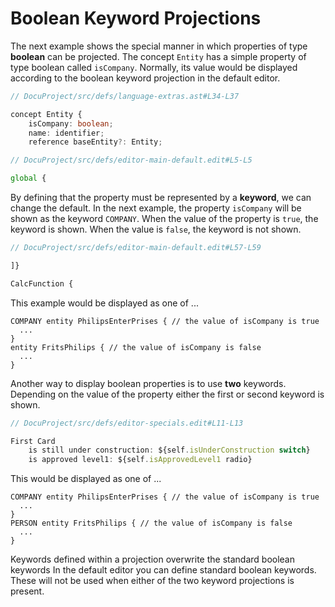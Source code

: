# Boolean Keyword Projections

The next example shows the special manner in which properties of type **boolean** can be
projected. The concept `Entity` has a simple property of type boolean called `isCompany`. Normally,
its value would be displayed according to the boolean keyword projection in the default editor.

```ts
// DocuProject/src/defs/language-extras.ast#L34-L37

concept Entity {
    isCompany: boolean;
    name: identifier;
    reference baseEntity?: Entity;
```

```ts
// DocuProject/src/defs/editor-main-default.edit#L5-L5

global {
```

By defining that the property must be represented by a **keyword**, we can change the default.
In the next example, the property `isCompany` will be shown as the keyword `COMPANY`. When the value
of the property is `true`, the keyword is shown. When the value is `false`, the keyword is not shown.

```ts
// DocuProject/src/defs/editor-main-default.edit#L57-L59

]}

CalcFunction {
```

This example would be displayed as one of ...

```
COMPANY entity PhilipsEnterPrises { // the value of isCompany is true
  ...
}
entity FritsPhilips { // the value of isCompany is false
  ...
}
```

Another way to display boolean properties is to use **two** keywords. Depending on
the value of the property either the first or second keyword is shown.

```ts
// DocuProject/src/defs/editor-specials.edit#L11-L13

First Card
    is still under construction: ${self.isUnderConstruction switch}
    is approved level1: ${self.isApprovedLevel1 radio}
```

This would be displayed as one of ...

```
COMPANY entity PhilipsEnterPrises { // the value of isCompany is true
  ...
}
PERSON entity FritsPhilips { // the value of isCompany is false
  ...
}
```

<Note>
<svelte:fragment slot="header">Keywords defined within a projection overwrite the standard boolean keywords</svelte:fragment>
<svelte:fragment slot="content">
In the default editor you can define standard boolean keywords. These will not be used when either of the two keyword projections
is present.
</svelte:fragment>
</Note>
